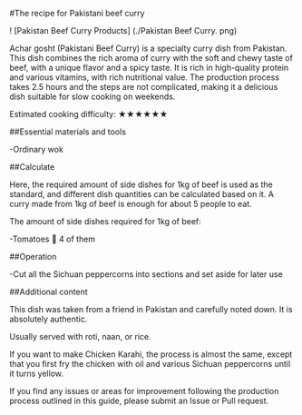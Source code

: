 #The recipe for Pakistani beef curry

! [Pakistan Beef Curry Products] (./Pakistan Beef Curry. png)

Achar gosht (Pakistani Beef Curry) is a specialty curry dish from Pakistan. This dish combines the rich aroma of curry with the soft and chewy taste of beef, with a unique flavor and a spicy taste. It is rich in high-quality protein and various vitamins, with rich nutritional value. The production process takes 2.5 hours and the steps are not complicated, making it a delicious dish suitable for slow cooking on weekends.

Estimated cooking difficulty: ★★★★★★

##Essential materials and tools

-Ordinary wok

##Calculate

Here, the required amount of side dishes for 1kg of beef is used as the standard, and different dish quantities can be calculated based on it. A curry made from 1kg of beef is enough for about 5 people to eat.

The amount of side dishes required for 1kg of beef:

-Tomatoes 🍅  4 of them

##Operation

-Cut all the Sichuan peppercorns into sections and set aside for later use

##Additional content

This dish was taken from a friend in Pakistan and carefully noted down. It is absolutely authentic.

Usually served with roti, naan, or rice.

If you want to make Chicken Karahi, the process is almost the same, except that you first fry the chicken with oil and various Sichuan peppercorns until it turns yellow.

If you find any issues or areas for improvement following the production process outlined in this guide, please submit an Issue or Pull request.
